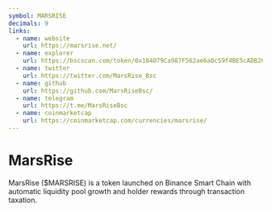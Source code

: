 ```yaml
---
symbol: MARSRISE
decimals: 9
links:
  - name: website
    url: https://marsrise.net/
  - name: explorer
    url: https://bscscan.com/token/0x184079Ca987F562ae6a0c59f4BE5cADB20323863
  - name: twitter
    url: https://twitter.com/MarsRise_Bsc
  - name: github
    url: https://github.com/MarsRiseBsc/
  - name: telegram
    url: https://t.me/MarsRiseBsc
  - name: coinmarketcap
    url: https://coinmarketcap.com/currencies/marsrise/
---
```


# MarsRise

MarsRise ($MARSRISE) is a token launched on Binance Smart Chain with automatic liquidity pool growth and holder rewards through transaction taxation.
